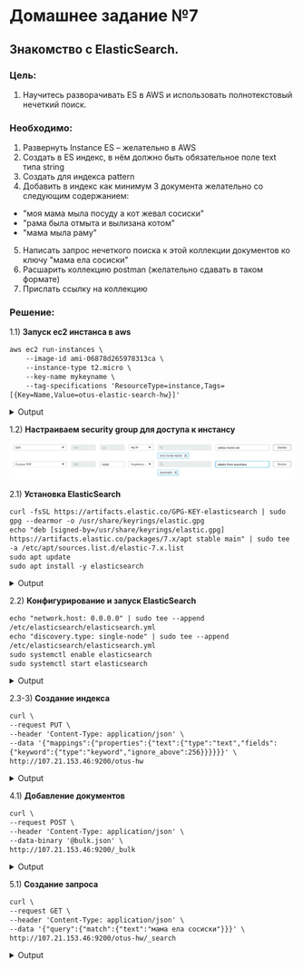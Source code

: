 # Домашнее задание №7

## Знакомство с ElasticSearch.

### Цель:

1. Научитесь разворачивать ES в AWS и использовать полнотекстовый нечеткий поиск.

### Необходимо:

1. Развернуть Instance ES – желательно в AWS
2. Создать в ES индекс, в нём должно быть обязательное поле text типа string
3. Создать для индекса pattern
4. Добавить в индекс как минимум 3 документа желательно со следующим содержанием:

- "моя мама мыла посуду а кот жевал сосиски"
- "рама была отмыта и вылизана котом"
- "мама мыла раму"

5. Написать запрос нечеткого поиска к этой коллекции документов ко ключу "мама ела сосиски"
6. Расшарить коллекцию postman (желательно сдавать в таком формате)
7. Прислать ссылку на коллекцию

### Решение:

1.1) **Запуск ec2 инстанса в aws**

```
aws ec2 run-instances \
    --image-id ami-06878d265978313ca \
    --instance-type t2.micro \
    --key-name mykeyname \
    --tag-specifications 'ResourceType=instance,Tags=[{Key=Name,Value=otus-elastic-search-hw}]'            
```

<details>
<summary>Output</summary><pre>
{
    "Groups": [],
    "Instances": [
        {
            "AmiLaunchIndex": 0,
            "ImageId": "ami-06878d265978313ca",
            "InstanceId": "**************",
            "InstanceType": "t2.micro",
            "KeyName": "mykeyname",
            "LaunchTime": "2023-01-12T03:56:31.000Z",
            "Monitoring": {
                "State": "disabled"
            },
            "Placement": {
                "AvailabilityZone": "us-east-1b",
                "GroupName": "",
                "Tenancy": "default"
            },
            "PrivateDnsName": "ip-***-**-**-**.ec2.internal",
            "PrivateIpAddress": "*.*.*.*",
            "ProductCodes": [],
            "PublicDnsName": "",
            "State": {
                "Code": 0,
                "Name": "pending"
            },
            "StateTransitionReason": "",
            "SubnetId": "subnet-**************",
            "VpcId": "vpc-*******************",
            "Architecture": "x86_64",
            "BlockDeviceMappings": [],
            "ClientToken": "*-*-*-*-*",
            "EbsOptimized": false,
            "EnaSupport": true,
            "Hypervisor": "xen",
            "NetworkInterfaces": [
                {
                    "Attachment": {
                        "AttachTime": "2023-01-12T03:56:31.000Z",
                        "AttachmentId": "eni-attach-*******************",
                        "DeleteOnTermination": true,
                        "DeviceIndex": 0,
                        "Status": "attaching"
                    },
                    "Description": "",
                    "Groups": [
                        {
                            "GroupName": "default",
                            "GroupId": "sg-******************"
                        }
                    ],
                    "Ipv6Addresses": [],
                    "MacAddress": "*:*:*:*:*:*",
                    "NetworkInterfaceId": "eni-*******************",
                    "OwnerId": "**************",
                    "PrivateDnsName": "ip-*-*-*-*.ec2.internal",
                    "PrivateIpAddress": "*.*.*.*",
                    "PrivateIpAddresses": [
                        {
                            "Primary": true,
                            "PrivateDnsName": "ip-*-*-*-*.ec2.internal",
                            "PrivateIpAddress": "*.*.*.*"
                        }
                    ],
                    "SourceDestCheck": true,
                    "Status": "in-use",
                    "SubnetId": "subnet-**************",
                    "VpcId": "vpc-*******************",
                    "InterfaceType": "interface"
                }
            ],
            "RootDeviceName": "/dev/sda1",
            "RootDeviceType": "ebs",
            "SecurityGroups": [
                {
                    "GroupName": "default",
                    "GroupId": "sg-******************"
                }
            ],
            "SourceDestCheck": true,
            "StateReason": {
                "Code": "pending",
                "Message": "pending"
            },
            "Tags": [
                {
                    "Key": "Name",
                    "Value": "otus-elastic-search-hw"
                }
            ],
            "VirtualizationType": "hvm",
            "CpuOptions": {
                "CoreCount": 1,
                "ThreadsPerCore": 1
            },
            "CapacityReservationSpecification": {
                "CapacityReservationPreference": "open"
            },
            "MetadataOptions": {
                "State": "pending",
                "HttpTokens": "optional",
                "HttpPutResponseHopLimit": 1,
                "HttpEndpoint": "enabled"
            }
        }
    ],
    "OwnerId": "**************",
    "ReservationId": "r-*******************"
}
</pre></details>



1.2) **Настраиваем security group для доступа к инстансу**

![This is an image](https://raw.githubusercontent.com/spendmail/otus_nosql_hw/main/docs/07_elasticsearch/screenshots/security_group_set_up.png)

2.1) **Установка ElasticSearch**

```
curl -fsSL https://artifacts.elastic.co/GPG-KEY-elasticsearch | sudo gpg --dearmor -o /usr/share/keyrings/elastic.gpg
echo "deb [signed-by=/usr/share/keyrings/elastic.gpg] https://artifacts.elastic.co/packages/7.x/apt stable main" | sudo tee -a /etc/apt/sources.list.d/elastic-7.x.list
sudo apt update
sudo apt install -y elasticsearch
```

<details>
<summary>Output</summary><pre>
Reading package lists... Done
Building dependency tree... Done
Reading state information... Done
The following NEW packages will be installed:
elasticsearch
0 upgraded, 1 newly installed, 0 to remove and 43 not upgraded.
Need to get 315 MB of archives.
After this operation, 526 MB of additional disk space will be used.
Get:1 https://artifacts.elastic.co/packages/7.x/apt stable/main amd64 elasticsearch amd64 7.17.8 [315 MB]
Fetched 315 MB in 7s (48.1 MB/s)                                                                                                                                                                          
Selecting previously unselected package elasticsearch.
(Reading database ... 63919 files and directories currently installed.)
Preparing to unpack .../elasticsearch_7.17.8_amd64.deb ...
Creating elasticsearch group... OK
Creating elasticsearch user... OK
Unpacking elasticsearch (7.17.8) ...
Setting up elasticsearch (7.17.8) ...
### NOT starting on installation, please execute the following statements to configure elasticsearch service to start automatically using systemd
sudo systemctl daemon-reload
sudo systemctl enable elasticsearch.service
### You can start elasticsearch service by executing
sudo systemctl start elasticsearch.service
Created elasticsearch keystore in /etc/elasticsearch/elasticsearch.keystore
Scanning processes...                                                                                                                                                                                      
Scanning linux images...

Running kernel seems to be up-to-date.

No services need to be restarted.

No containers need to be restarted.

No user sessions are running outdated binaries.

No VM guests are running outdated hypervisor (qemu) binaries on this host.
</pre></details>



2.2) **Конфигурирование и запуск ElasticSearch**

```
echo "network.host: 0.0.0.0" | sudo tee --append /etc/elasticsearch/elasticsearch.yml
echo "discovery.type: single-node" | sudo tee --append /etc/elasticsearch/elasticsearch.yml
sudo systemctl enable elasticsearch
sudo systemctl start elasticsearch
```

<details>
<summary>Output</summary><pre>
network.host: 0.0.0.0
discovery.type: single-node
Synchronizing state of elasticsearch.service with SysV service script with /lib/systemd/systemd-sysv-install.
Executing: /lib/systemd/systemd-sysv-install enable elasticsearch
Created symlink /etc/systemd/system/multi-user.target.wants/elasticsearch.service → /lib/systemd/system/elasticsearch.service.
</pre></details>



2.3-3) **Создание индекса**

```
curl \
--request PUT \
--header 'Content-Type: application/json' \
--data '{"mappings":{"properties":{"text":{"type":"text","fields":{"keyword":{"type":"keyword","ignore_above":256}}}}}}' \
http://107.21.153.46:9200/otus-hw
```

<details>
<summary>Output</summary><pre>
{"acknowledged":true,"shards_acknowledged":true,"index":"otus-hw"}
</pre></details>


4.1) **Добавление документов**

```
curl \
--request POST \
--header 'Content-Type: application/json' \
--data-binary '@bulk.json' \
http://107.21.153.46:9200/_bulk
```

<details>
<summary>Output</summary><pre>
{
  "took": 9,
  "errors": false,
  "items": [
    {
      "create": {
        "_index": "otus-hw",
        "_type": "_doc",
        "_id": "1",
        "_version": 1,
        "result": "created",
        "_shards": {
          "total": 2,
          "successful": 1,
          "failed": 0
        },
        "_seq_no": 0,
        "_primary_term": 1,
        "status": 201
      }
    },
    {
      "create": {
        "_index": "otus-hw",
        "_type": "_doc",
        "_id": "2",
        "_version": 1,
        "result": "created",
        "_shards": {
          "total": 2,
          "successful": 1,
          "failed": 0
        },
        "_seq_no": 1,
        "_primary_term": 1,
        "status": 201
      }
    },
    {
      "create": {
        "_index": "otus-hw",
        "_type": "_doc",
        "_id": "3",
        "_version": 1,
        "result": "created",
        "_shards": {
          "total": 2,
          "successful": 1,
          "failed": 0
        },
        "_seq_no": 2,
        "_primary_term": 1,
        "status": 201
      }
    }
  ]
}
</pre></details>



5.1) **Создание запроса**

```
curl \
--request GET \
--header 'Content-Type: application/json' \
--data '{"query":{"match":{"text":"мама ела сосиски"}}}' \
http://107.21.153.46:9200/otus-hw/_search
```

<details>
<summary>Output</summary><pre>
{
  "took": 608,
  "timed_out": false,
  "_shards": {
    "total": 1,
    "successful": 1,
    "skipped": 0,
    "failed": 0
  },
  "hits": {
    "total": {
      "value": 2,
      "relation": "eq"
    },
    "max_score": 1.241674,
    "hits": [
      {
        "_index": "otus-hw",
        "_type": "_doc",
        "_id": "1",
        "_score": 1.241674,
        "_source": {
          "text": "моя мама мыла посуду а кот жевал сосиски"
        }
      },
      {
        "_index": "otus-hw",
        "_type": "_doc",
        "_id": "3",
        "_score": 0.5820575,
        "_source": {
          "text": "мама мыла раму"
        }
      }
    ]
  }
}
</pre></details>
